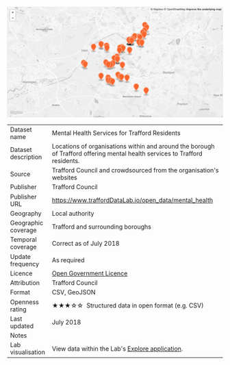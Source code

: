 [<img src="thumbnail.png">](trafford_mental_health_services_styled.geojson)
<br />
<table>
<tr>
	<td>Dataset name</td>
	<td>Mental Health Services for Trafford Residents</td>
</tr>
<tr>
	<td>Dataset description</td>
	<td>Locations of organisations within and around the borough of Trafford offering mental health services to Trafford residents.</td>
</tr>
<tr>
	<td>Source</td>
	<td>Trafford Council and crowdsourced from the organisation's websites</td>
</tr>
<tr>
	<td>Publisher</td>
	<td>Trafford Council</td>
</tr>
<tr>
	<td>Publisher URL</td>
	<td><a href="https://www.traffordDataLab.io/open_data/leisure_centres">https://www.traffordDataLab.io/open_data/mental_health</a></td>
</tr>
<tr>
	<td>Geography</td>
	<td>Local authority</td>
</tr>
<tr>
	<td>Geographic coverage</td>
	<td>Trafford and surrounding boroughs</td>
</tr>
<tr>
	<td>Temporal coverage</td>
	<td>Correct as of July 2018</td>
</tr>
<tr>
	<td>Update frequency</td>
	<td>As required</td>
</tr>
<tr>
	<td>Licence</td>
	<td><a href="http://www.nationalarchives.gov.uk/doc/open-government-licence/version/3/">Open Government Licence</a></td>
</tr>
<tr>
	<td>Attribution</td>
	<td>Trafford Council</td>
</tr>
<tr>
	<td>Format</td>
	<td>CSV, GeoJSON</td>
</tr>
<tr>
	<td>Openness rating</td>
	<td>&#9733&#9733&#9733&#9734&#9734&nbsp; Structured data in open format (e.g. CSV)</td>
</tr>
<tr>
	<td>Last updated</td>
	<td>July 2018</td>
</tr>
<tr>
	<td>Notes</td>
	<td></td>
</tr>
<tr>
	<td>Lab visualisation</td>
	<td>View data within the Lab's <a href="https://www.trafforddatalab.io/maps/explore/index.html?dataset=mental_health_services">Explore application</a>.</td>
</tr>
</table>

